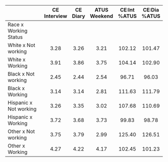 
|                      | CE<br>Interview |  CE<br>Diary | ATUS<br>Weekend | CE:Int<br>%ATUS | CE:Dia<br>%ATUS |
| -------------------- | :----------: | :----------: | :----------: | :----------: | :----------: |
| Race x Working Status |              |              |              |              |              |
| White x Not working  |         3.28 |         3.26 |         3.21 |       102.12 |       101.47 |
| White x Working      |         3.91 |         3.86 |         3.75 |       104.14 |       102.90 |
| Black x Not working  |         2.45 |         2.44 |         2.54 |        96.71 |        96.03 |
| Black x Working      |         3.14 |         3.14 |         2.81 |       111.63 |       111.79 |
| Hispanic x Not working |         3.26 |         3.35 |         3.02 |       107.68 |       110.69 |
| Hispanic x Working   |         3.72 |         3.68 |         3.73 |        99.83 |        98.78 |
| Other x Not working  |         3.75 |         3.79 |         2.99 |       125.40 |       126.51 |
| Other x Working      |         4.27 |         4.22 |         4.17 |       102.45 |       101.23 |

